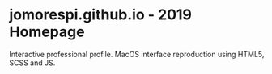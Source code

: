 # jomorespi.github.io - 2019 Homepage

Interactive professional profile. 
MacOS interface reproduction using HTML5, SCSS and JS.
